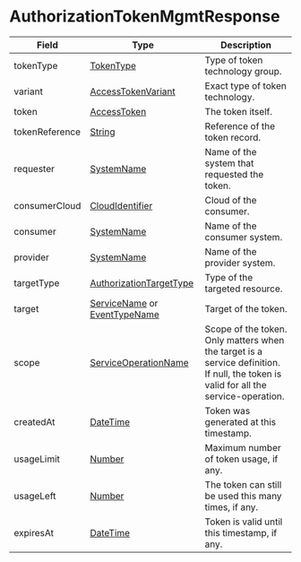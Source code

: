 # AuthorizationTokenMgmtResponse

Field | Type | Description
--- | --- | ---
tokenType | [TokenType](../primitives.md#tokentype) | Type of token technology group.
variant | [AccessTokenVariant](../primitives.md/#accesstokenvariant) | Exact type of token technology.
token | [AccessToken](../primitives.md#accesstoken) | The token itself.
tokenReference | [String](../primitives.md#string) | Reference of the token record.
requester | [SystemName](../primitives.md#systemname) | Name of the system that requested the token.
consumerCloud | [CloudIdentifier](../primitives.md#cloudidentifier) | Cloud of the consumer.
consumer | [SystemName](../primitives.md#systemname) | Name of the consumer system.
provider | [SystemName](../primitives.md#systemname) | Name of the provider system.
targetType | [AuthorizationTargetType](../primitives.md#authorizationtargettype) | Type of the targeted resource.
target | [ServiceName](../primitives.md#servicename) or [EventTypeName](../primitives.md#eventtypename) | Target of the token.
scope | [ServiceOperationName](../primitives.md#serviceoperationname) | Scope of the token. Only matters when the target is a service definition. If null, the token is valid for all the service-operation.
createdAt | [DateTime](../primitives.md#datetime) | Token was generated at this timestamp.
usageLimit | [Number](../primitives.md#number) | Maximum number of token usage, if any.
usageLeft | [Number](../primitives.md#number) | The token can still be used this many times, if any.
expiresAt | [DateTime](../primitives.md#datetime) | Token is valid until this timestamp, if any.